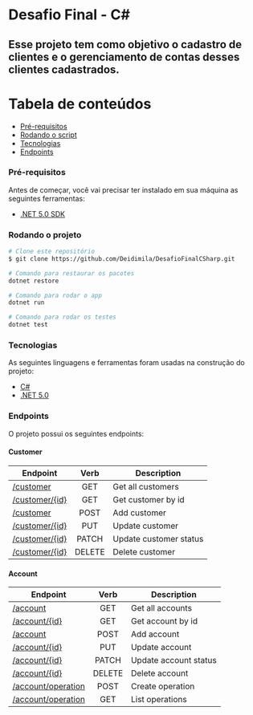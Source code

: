 # Desafio Final - C#
## Esse projeto tem como objetivo o cadastro de clientes e o gerenciamento de contas desses clientes cadastrados.

Tabela de conteúdos
=================
<!--ts-->
   * [Pré-requisitos](#pré-requisitos)
   * [Rodando o script](#rodando-o-projeto)
   * [Tecnologias](#tecnologias)
   * [Endpoints](#endpoints)
<!--te-->

### Pré-requisitos
Antes de começar, você vai precisar ter instalado em sua máquina as seguintes ferramentas:
- [.NET 5.0 SDK](https://dotnet.microsoft.com/download/dotnet/5.0)

### Rodando o projeto
```bash
# Clone este repositório
$ git clone https://github.com/Deidimila/DesafioFinalCSharp.git

# Comando para restaurar os pacotes
dotnet restore

# Comando para rodar o app
dotnet run

# Comando para rodar os testes
dotnet test

```
### Tecnologias
As seguintes linguagens e ferramentas foram usadas na construção do projeto:
- [C#](https://docs.microsoft.com/pt-br/dotnet/csharp/)
- [.NET 5.0](https://dotnet.microsoft.com/download/dotnet/5.0)

### Endpoints
O projeto possui os seguintes endpoints:

#### Customer

| Endpoint                                                             | Verb    | Description             |
|----------------------------------------------------------------------|:-------:|-------------------------|
| [/customer](https://localhost:5001/customer)                         | GET     | Get all customers       | 
| [/customer/{id}](https://localhost:5001/customer/{id})               | GET     | Get customer by id      | 
| [/customer](https://localhost:5001/customer)                         | POST    | Add customer            | 
| [/customer/{id}](https://localhost:5001/customer/{id})               | PUT     | Update customer         | 
| [/customer/{id}](https://localhost:5001/customer/{id})               | PATCH   | Update customer status  | 
| [/customer/{id}](https://localhost:5001/customer/{id})               | DELETE  | Delete customer         | 

#### Account

| Endpoint                                                             | Verb    | Description             |
|----------------------------------------------------------------------|:-------:|-------------------------|
| [/account](https://localhost:5001/account)                           | GET     | Get all accounts        | 
| [/account/{id}](https://localhost:5001/account/{id})                 | GET     | Get account by id       | 
| [/account](https://localhost:5001/account)                           | POST    | Add account             | 
| [/account/{id}](https://localhost:5001/account/{id})                 | PUT     | Update account          | 
| [/account/{id}](https://localhost:5001/account/{id})                 | PATCH   | Update account status   | 
| [/account/{id}](https://localhost:5001/account/{id})                 | DELETE  | Delete account          | 
| [/account/operation](https://localhost:5001/account/operation)   | POST    | Create operation      |
| [/account/operation](https://localhost:5001/account/operation)   | GET     | List operations       |

